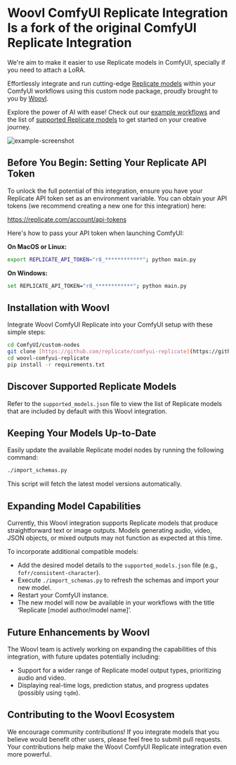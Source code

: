 # Woovl ComfyUI Replicate Integration Is a fork of the original ComfyUI Replicate Integration
We're aim to make it easier to use Replicate models in ComfyUI, specially if you need to attach a LoRA.

Effortlessly integrate and run cutting-edge [Replicate models](https://replicate.com/explore) within your ComfyUI workflows using this custom node package, proudly brought to you by [Woovl](https://woovl.com).

Explore the power of AI with ease! Check out our [example workflows](https://github.com/replicate/comfyui-replicate/tree/main/example_workflows) and the list of [supported Replicate models](https://github.com/replicate/comfyui-replicate/blob/main/supported_models.json) to get started on your creative journey.

![example-screenshot](https://github.com/replicate/comfyui-replicate/assets/319055/0eedb026-de3e-402a-b8fc-0a14c2fd209e)

## Before You Begin: Setting Your Replicate API Token

To unlock the full potential of this integration, ensure you have your Replicate API token set as an environment variable. You can obtain your API tokens (we recommend creating a new one for this integration) here:

https://replicate.com/account/api-tokens

Here's how to pass your API token when launching ComfyUI:

**On MacOS or Linux:**
```sh
export REPLICATE_API_TOKEN="r8_************"; python main.py
```

**On Windows:**
```sh
set REPLICATE_API_TOKEN="r8_************"; python main.py
```

## Installation with Woovl

Integrate Woovl ComfyUI Replicate into your ComfyUI setup with these simple steps:

```sh
cd ComfyUI/custom-nodes
git clone [https://github.com/replicate/comfyui-replicate](https://github.com/replicate/comfyui-replicate) woovl-comfyui-replicate
cd woovl-comfyui-replicate
pip install -r requirements.txt
```

## Discover Supported Replicate Models

Refer to the `supported_models.json` file to view the list of Replicate models that are included by default with this Woovl integration.

## Keeping Your Models Up-to-Date

Easily update the available Replicate model nodes by running the following command:

```sh
./import_schemas.py
```

This script will fetch the latest model versions automatically.

## Expanding Model Capabilities

Currently, this Woovl integration supports Replicate models that produce straightforward text or image outputs. Models generating audio, video, JSON objects, or mixed outputs may not function as expected at this time.

To incorporate additional compatible models:

- Add the desired model details to the `supported_models.json` file (e.g., `fofr/consistent-character`).
- Execute `./import_schemas.py` to refresh the schemas and import your new model.
- Restart your ComfyUI instance.
- The new model will now be available in your workflows with the title ‘Replicate [model author/model name]’.

## Future Enhancements by Woovl

The Woovl team is actively working on expanding the capabilities of this integration, with future updates potentially including:

- Support for a wider range of Replicate model output types, prioritizing audio and video.
- Displaying real-time logs, prediction status, and progress updates (possibly using `tqdm`).

## Contributing to the Woovl Ecosystem

We encourage community contributions! If you integrate models that you believe would benefit other users, please feel free to submit pull requests. Your contributions help make the Woovl ComfyUI Replicate integration even more powerful.